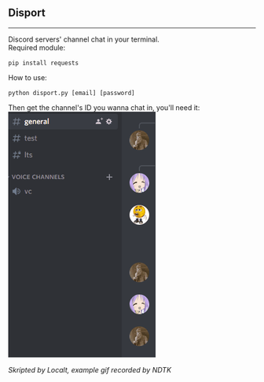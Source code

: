 ## Disport
___
Discord servers' channel chat in your terminal.
<br>
Required module:
```
pip install requests
```
How to use:
<br>
```
python disport.py [email] [password]
```
Then get the channel's ID you wanna chat in, you'll need it:
<br>
![ExampleGif](github/Animation.gif)

*Skripted by Localt, example gif recorded by NDTK*
